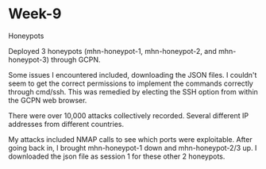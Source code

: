 # Week-9
Honeypots

Deployed 3 honeypots (mhn-honeypot-1, mhn-honeypot-2, and mhn-honeypot-3) through GCPN.

Some issues I encountered included, downloading the JSON files.  I couldn't seem to get the correct permissions to implement the commands correctly through cmd/ssh.  This was remedied by electing the SSH option from within the GCPN web browser.

There were over 10,000 attacks collectively recorded.  Several different IP addresses from different countries.  

My attacks included NMAP calls to see which ports were exploitable.  After going back in, I brought mhn-honeypot-1 down and mhn-honeypot-2/3 up.  I downloaded the json file as session 1 for these other 2 honeypots. 
